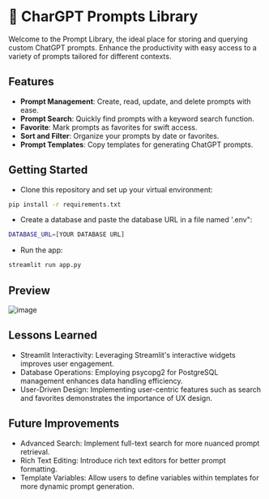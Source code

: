 # 📖 CharGPT Prompts Library
Welcome to the Prompt Library, the ideal place for storing and querying custom ChatGPT prompts. Enhance the productivity with easy access to a variety of prompts tailored for different contexts.

## Features

- **Prompt Management**: Create, read, update, and delete prompts with ease.
- **Prompt Search**: Quickly find prompts with a keyword search function.
- **Favorite**: Mark prompts as favorites for swift access.
- **Sort and Filter**: Organize your prompts by date or favorites.
- **Prompt Templates**: Copy templates for generating ChatGPT prompts.

## Getting Started

- Clone this repository and set up your virtual environment:
```bash
pip install -r requirements.txt
```
- Create a database and paste the database URL in a file named '.env":
```bash
DATABASE_URL=[YOUR DATABASE URL]
```
- Run the app:
```bash
streamlit run app.py
```

## Preview
![image](https://github.com/Jingyii800/techin510-lab03/assets/112589476/a62939bb-98b6-4e1e-adbc-7a21fe463b58)

## Lessons Learned
- Streamlit Interactivity: Leveraging Streamlit's interactive widgets improves user engagement.
- Database Operations: Employing psycopg2 for PostgreSQL management enhances data handling efficiency.
- User-Driven Design: Implementing user-centric features such as search and favorites demonstrates the importance of UX design.

## Future Improvements
- Advanced Search: Implement full-text search for more nuanced prompt retrieval.
- Rich Text Editing: Introduce rich text editors for better prompt formatting.
- Template Variables: Allow users to define variables within templates for more dynamic prompt generation.
